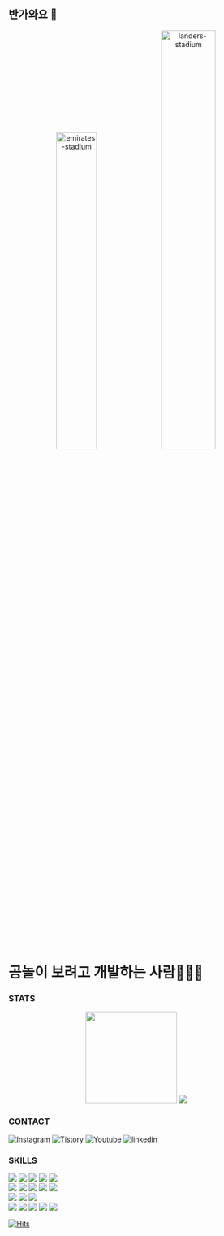 ## 반가와요 👋
<p align="center">
  <img src="https://user-images.githubusercontent.com/76167244/210526579-19cb4058-2681-4ddf-8140-da164e3cb6bd.JPG" alt="emirates-stadium" width="40%" />
  <img src="https://user-images.githubusercontent.com/76167244/206127813-af9f1222-2965-43e5-969a-38a4e2d2d8b3.JPG" alt="landers-stadium" width="46%" />
</p>
<h1>공놀이 보려고 개발하는 사람👩🏻‍💻</h1>

### STATS
<p align="center">
  <img height="180em" src="https://github-readme-stats.vercel.app/api?username=hyeoz&show_icons=true&hide_border=true&&count_private=true&include_all_commits=true" />
  <img src="https://github-readme-stats.vercel.app/api/top-langs/?username=hyeoz&layout=compact&exclude_repo=sports-data-analysis,python_football" />
</p>

### CONTACT
<a href="https://www.instagram.com/hye_oz/" target="_blank"><img alt="Instagram" src ="https://img.shields.io/badge/Instagram-E4405F.svg?&style=for-the-badge&logo=Instagram&logoColor=white"/></a>
<a href="https://hyeoz.tistory.com/" target="_blank"><img alt="Tistory" src ="https://img.shields.io/badge/Tistory-000000.svg?&style=for-the-badge&logo=Tistory&logoColor=white"/></a>
<a href="https://www.youtube.com/@hye_oz" target="_blank"><img alt="Youtube" src ="https://img.shields.io/badge/Youtube-FF0000.svg?&style=for-the-badge&logo=Youtube&logoColor=white"/></a>
<a href="https://www.linkedin.com/in/%ED%98%9C%EC%9B%90-%EC%9D%B4-5a695412b/" target="_blank"><img alt="linkedin" src ="https://img.shields.io/badge/Linkedin-0A66C2.svg?&style=for-the-badge&logo=Linkedin&logoColor=white"/></a>

### SKILLS
<img src="https://img.shields.io/badge/React-61DAFB?style=for-the-badge&logo=React&logoColor=white"/> <img src="https://img.shields.io/badge/Next.js-000000?style=for-the-badge&logo=Next.js&logoColor=white"/> <img src="https://img.shields.io/badge/Python-3776AB?style=for-the-badge&logo=Python&logoColor=white"/> <img src="https://img.shields.io/badge/Jupyter-F37626?style=for-the-badge&logo=Jupyter&logoColor=white"/> <img src="https://img.shields.io/badge/TypeScript-317BC6?style=for-the-badge&logo=TypeScript&logoColor=white"/><br />
<img src="https://img.shields.io/badge/AWS Amplify-FF9900?style=for-the-badge&logo=AWS Amplify&logoColor=white"/> <img src="https://img.shields.io/badge/MySQL-4479A1?style=for-the-badge&logo=MySQL&logoColor=white"/> <img src="https://img.shields.io/badge/Firebase-FFCA28?style=for-the-badge&logo=Firebase&logoColor=white"/> <img src="https://img.shields.io/badge/Node.js-339933?style=for-the-badge&logo=Node.js&logoColor=white"/> <img src="https://img.shields.io/badge/JavaScript-F7DF1E?style=for-the-badge&logo=JavaScript&logoColor=white"/>
<br /><img src="https://img.shields.io/badge/Three.js-000000?style=for-the-badge&logo=Three.js&logoColor=ffffff" /> <img src="https://img.shields.io/badge/Babtlon.js-BB464B?style=for-the-badge&logo=Babylon.js&logoColor=ffffff" /> <img src="https://img.shields.io/badge/TailwindCSS-06B6D4?style=for-the-badge&logo=TailwindCSS&logoColor=ffffff" /><br /><img src="https://img.shields.io/badge/ReactNative-61DAFB?style=for-the-badge&logo=React&logoColor=white"/> <img src="https://img.shields.io/badge/Svelte-FF3E00?style=for-the-badge&logo=Svelte&logoColor=white"/> <img src="https://img.shields.io/badge/Strapi-4945FF?style=for-the-badge&logo=Strapi&logoColor=white"/> <img src="https://img.shields.io/badge/Heroku-430098?style=for-the-badge&logo=Heroku&logoColor=white"/> <img src="https://img.shields.io/badge/Vercel-000000?style=for-the-badge&logo=Vercel&logoColor=white"/>

[![Hits](https://hits.seeyoufarm.com/api/count/incr/badge.svg?url=https%3A%2F%2Fgithub.com%2Fhyeoz&count_bg=%23FF8888&title_bg=%23555555&icon=&icon_color=%23E7E7E7&title=hits&edge_flat=false)](https://hits.seeyoufarm.com)
